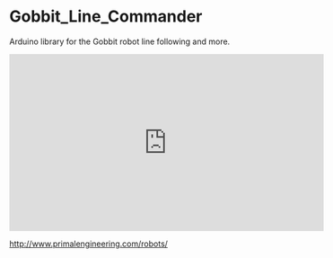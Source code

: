 # Gobbit_Line_Commander
Arduino library for the Gobbit robot line following and more.

<iframe width="560" height="315" src="https://www.youtube.com/embed/ap2OHx_hRoU" frameborder="0" allowfullscreen></iframe>

http://www.primalengineering.com/robots/
